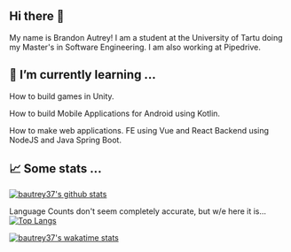 ## Hi there 👋

<!--
**bautrey37/bautrey37** is a ✨ _special_ ✨ repository because its `README.md` (this file) appears on your GitHub profile.

Here are some ideas to get you started:

- 🔭 I’m currently working on ...
- 🌱 I’m currently learning ...
- 👯 I’m looking to collaborate on ...
- 🤔 I’m looking for help with ...
- 💬 Ask me about ...
- 📫 How to reach me: ...
- 😄 Pronouns: ...
- ⚡ Fun fact: ...
- 🔨 𝗪𝗵𝗮𝘁 𝗜 𝗨𝘀𝗲 ...
- 📈 Some stats ...
-->

My name is Brandon Autrey! I am a student at the University of Tartu doing my Master's in Software Engineering. I am also working at Pipedrive. 

## 🌱 I’m currently learning ...

How to build games in Unity.

How to build Mobile Applications for Android using Kotlin.

How to make web applications. FE using Vue and React Backend using NodeJS and Java Spring Boot.

## 📈 Some stats ...

[![bautrey37's github stats](https://github-readme-stats.vercel.app/api?username=bautrey37&count_private=true&show_icons=true&theme=dracula)](https://github.com/anuraghazra/github-readme-stats)

Language Counts don't seem completely accurate, but w/e here it is...
[![Top Langs](https://github-readme-stats.vercel.app/api/top-langs/?username=bautrey37&langs_count=6&layout=compact)](https://github.com/anuraghazra/github-readme-stats)

[![bautrey37's wakatime stats](https://github-readme-stats.vercel.app/api/wakatime?username=bautrey37)](https://github.com/anuraghazra/github-readme-stats)
